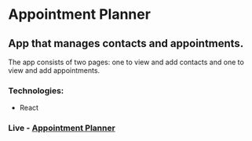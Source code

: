 # Appointment Planner

## App that manages contacts and appointments.
The app consists of two pages: one to view and add contacts and one to view and add appointments.

### Technologies: 
* React

### Live - [Appointment Planner](https://codecademy-appointment-planner.netlify.app/contacts)
